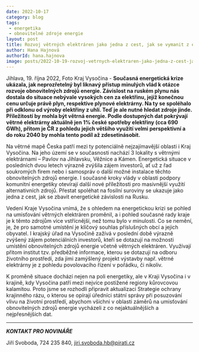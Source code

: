```yaml
---
date: 2022-10-17
category: blog
tags:
 - energetika
 - obnovitelné zdroje energie
layout: post
title: Rozvoj větrných elektráren jako jedna z cest, jak se vymanit z energetické závislosti na Rusku
author: Hana Hajnová
authorId: hana.hajnova
image: posts/2022-10-19-rozvoj-vetrnych-elektraren-jako-jedna-z-cest-jak-se-vymanit-z-energeticke-zavislosti-na-rusku.jpg
---
```


Jihlava, 19. října 2022, Foto Kraj Vysočina - **Současná energetická krize ukázala, jak neprozřetelný byl liknavý přístup minulých vlád k otázce rozvoje obnovitelných zdrojů energie. Závislost na ruském plynu nás dostala do situace nebývale vysokých cen za elektřinu, jejíž konečnou cenu určuje právě plyn, respektive plynové elektrárny. Na ty se spoléhalo při odklonu od výroby elektřiny z uhlí. Teď je ale nutné hledat zdroje jinde. Příležitostí by mohla být větrná energie. Podle dostupných dat pokrývají větrné elektrárny aktuálně jen 1% české spotřeby elektřiny (cca 690 GWh), přitom je ČR z pohledu jejich většího využití velmi perspektivní a do roku 2040 by mohla tento podíl až zdesetinásobit.**

Na větrné mapě Česka patří mezi ty potenciálně nejzajímavější oblasti i Kraj Vysočina. Na jeho území se v současnosti nachází 3 lokality s větrnými elektrárnami – Pavlov na Jihlavsku, Věžnice a Kámen. Energetická situace v posledních dvou letech výrazně zvýšila zájem investorů, ať už z řad soukromých firem nebo i samospráv o další možné instalace těchto obnovitelných zdrojů energie. I současné kroky vlády v oblasti podpory komunitní energetiky otevírají další nové příležitosti pro masivnější využití alternativních zdrojů. Přestat spoléhat na fosilní suroviny se ukazuje jako jedna z cest, jak se zbavit energetické závislosti na Rusku.

Vedení Kraje Vysočina vnímá, že s ohledem na energetickou krizi se pohled na umisťování větrných elektráren proměnil, a i pohled současné rady kraje je k těmto zdrojům více vstřícnější, než tomu bylo v minulosti. Co se nemění, je, že pro samotné umístění je klíčový souhlas příslušných obcí a jejich obyvatel. I krajský úřad na Vysočině zažívá v poslední době výrazně zvýšený zájem potenciálních investorů, kteří se dotazují na možnosti umístění obnovitelných zdrojů energie včetně větrných elektráren. Využívají přitom institut tzv. předběžné informace, kterou se dotazují na odboru životního prostředí, zda jimi zamýšlený projekt výstavby např. větrné elektrárny je z pohledu povolovacího řízení v pořádku, či nikoliv.  

K proměně situace dochází nejen na poli energetiky, ale v Kraji Vysočina i v krajině, kdy Vysočina patří mezi nejvíce postižené regiony kůrovcovou kalamitou. Proto jsme se rozhodli připravit aktualizaci Strategie ochrany krajinného rázu, o kterou se opírají úředníci státní správy při posuzování vlivu na životní prostředí, abychom všichni v oblasti záměrů na umisťování obnovitelných zdrojů energie vycházeli z co nejaktuálnějších a nejpřesnějších dat.


---

***KONTAKT PRO NOVINÁŘE*** 

Jiří Svoboda, 724 235 840, <jiri.svoboda.hb@pirati.cz>
